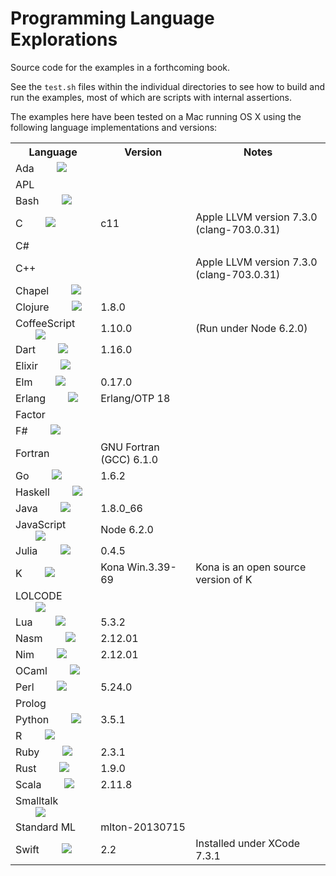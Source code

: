 # Programming Language Explorations

Source code for the examples in a forthcoming book.

See the `test.sh` files within the individual directories to see how to build and run the examples, most of which are scripts with internal assertions.

The examples here have been tested on a Mac running OS X using the following language implementations and versions:

<table>
<tr><th>Language<th>Version<th>Notes
<tr><td>Ada
    <img style="margin-left:2em"
    src="https://raw.githubusercontent.com/rtoal/polyglot/master/resources/ada-logo-24.png">
    <td><td>
<tr><td>APL
    <td><td>
<tr><td>Bash
    <img style="margin-left:2em"
    src="https://raw.githubusercontent.com/rtoal/polyglot/master/resources/bash-logo-24.png">
    <td><td>
<tr><td>C
    <img style="margin-left:2em"
    src="https://raw.githubusercontent.com/rtoal/polyglot/master/resources/c-logo-24.png">
    <td>c11<td>Apple LLVM version 7.3.0 (clang-703.0.31)
<tr><td>C#
    <td><td>
<tr><td>C++
    <td><td>Apple LLVM version 7.3.0 (clang-703.0.31)
<tr><td>Chapel
    <img style="margin-left:2em"
    src="https://raw.githubusercontent.com/rtoal/polyglot/master/resources/chapel-logo-24.png">
    <td><td>
<tr><td>Clojure
    <img style="margin-left:2em"
    src="https://raw.githubusercontent.com/rtoal/polyglot/master/resources/clojure-logo-24.png">
    <td>1.8.0<td>
<tr><td>CoffeeScript
    <img style="margin-left:2em"
    src="https://raw.githubusercontent.com/rtoal/polyglot/master/resources/coffeescript-logo-24.png">
    <td>1.10.0<td>(Run under Node 6.2.0)
<tr><td>Dart
    <img style="margin-left:2em"
    src="https://raw.githubusercontent.com/rtoal/polyglot/master/resources/dart-logo-24.png">
    <td>1.16.0<td>
<tr><td>Elixir
    <img style="margin-left:2em"
    src="https://raw.githubusercontent.com/rtoal/polyglot/master/resources/elixir-logo-24.png">
    <td><td>
<tr><td>Elm
    <img style="margin-left:2em"
    src="https://raw.githubusercontent.com/rtoal/polyglot/master/resources/elm-logo-24.png">
    <td>0.17.0<td>
<tr><td>Erlang
    <img style="margin-left:2em"
    src="https://raw.githubusercontent.com/rtoal/polyglot/master/resources/erlang-logo-24.png">
    <td>Erlang/OTP 18<td>
<tr><td>Factor
    <td><td>
<tr><td>F#
    <img style="margin-left:2em"
    src="https://raw.githubusercontent.com/rtoal/polyglot/master/resources/fsharp-logo-24.png">
    <td><td>
<tr><td>Fortran
    <td>GNU Fortran (GCC) 6.1.0<td>
<tr><td>Go
    <img style="margin-left:2em"
    src="https://raw.githubusercontent.com/rtoal/polyglot/master/resources/go-logo-24.png">
    <td>1.6.2<td>
<tr><td>Haskell
    <img style="margin-left:2em"
    src="https://raw.githubusercontent.com/rtoal/polyglot/master/resources/haskell-logo-24.png">
    <td><td>
<tr><td>Java
    <img style="margin-left:2em"
    src="https://raw.githubusercontent.com/rtoal/polyglot/master/resources/java-logo-24.png">
    <td>1.8.0_66<td>
<tr><td>JavaScript
    <img style="margin-left:2em"
    src="https://raw.githubusercontent.com/rtoal/polyglot/master/resources/javascript-logo-24.png">
    <td>Node 6.2.0<td>
<tr><td>Julia
    <img style="margin-left:2em"
    src="https://raw.githubusercontent.com/rtoal/polyglot/master/resources/julia-logo-24.png">
    <td>0.4.5<td>
<tr><td>K
    <img style="margin-left:2em"
    src="https://raw.githubusercontent.com/rtoal/polyglot/master/resources/k-logo-24.png">
    <td>Kona Win.3.39-69<td>Kona is an open source version of K
<tr><td>LOLCODE
    <img style="margin-left:2em"
    src="https://raw.githubusercontent.com/rtoal/polyglot/master/resources/lolcode-logo-24.png">
    <td><td>
<tr><td>Lua
    <img style="margin-left:2em"
    src="https://raw.githubusercontent.com/rtoal/polyglot/master/resources/lua-logo-24.png">
    <td>5.3.2<td>
<tr><td>Nasm
    <img style="margin-left:2em"
    src="https://raw.githubusercontent.com/rtoal/polyglot/master/resources/nasm-logo.png">
    <td>2.12.01<td>
<tr><td>Nim
    <img style="margin-left:2em"
    src="https://raw.githubusercontent.com/rtoal/polyglot/master/resources/nim-logo-24.png">
    <td>2.12.01<td>
<tr><td>OCaml
    <img style="margin-left:2em"
    src="https://raw.githubusercontent.com/rtoal/polyglot/master/resources/ocaml-logo-24.png">
    <td><td>
<tr><td>Perl
    <img style="margin-left:2em"
    src="https://raw.githubusercontent.com/rtoal/polyglot/master/resources/perl-logo.png">
    <td>5.24.0<td>
<tr><td>Prolog
    <td><td>
<tr><td>Python
    <img style="margin-left:2em"
    src="https://raw.githubusercontent.com/rtoal/polyglot/master/resources/python-logo-24.png">
    <td>3.5.1<td>
<tr><td>R
    <img style="margin-left:2em"
    src="https://raw.githubusercontent.com/rtoal/polyglot/master/resources/r-logo.png">
    <td><td>
<tr><td>Ruby
    <img style="margin-left:2em"
    src="https://raw.githubusercontent.com/rtoal/polyglot/master/resources/ruby-logo-24.png">
    <td>2.3.1<td>
<tr><td>Rust
    <img style="margin-left:2em"
    src="https://raw.githubusercontent.com/rtoal/polyglot/master/resources/rust-logo-24.png">
    <td>1.9.0<td>
<tr><td>Scala
    <img style="margin-left:2em"
    src="https://raw.githubusercontent.com/rtoal/polyglot/master/resources/scala-logo-24.png">
    <td>2.11.8<td>
<tr><td>Smalltalk
    <img style="margin-left:2em"
    src="https://raw.githubusercontent.com/rtoal/polyglot/master/resources/smalltalk-logo-24.png">
    <td><td>
<tr><td>Standard ML<td>mlton-20130715<td>
<tr><td>Swift
    <img style="margin-left:2em"
    src="https://raw.githubusercontent.com/rtoal/polyglot/master/resources/swift-logo-24.png">
    <td>2.2<td>Installed under XCode 7.3.1
</table>

